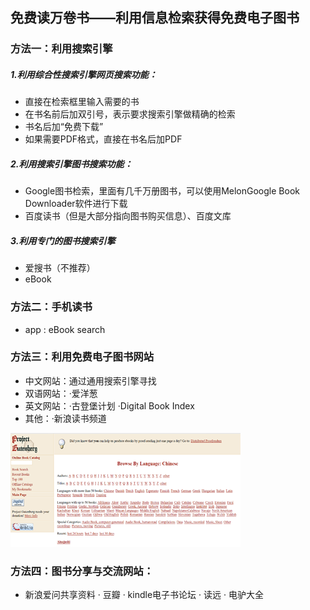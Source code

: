 ## **免费读万卷书——利用信息检索获得免费电子图书**

### **方法一：利用搜索引擎**

##### 1.利用综合性搜索引擎网页搜索功能：

* 直接在检索框里输入需要的书
* 在书名前后加双引号，表示要求搜索引擎做精确的检索
* 书名后加“免费下载”
* 如果需要PDF格式，直接在书名后加PDF

##### 2.利用搜索引擎图书搜索功能：

* Google图书检索，里面有几千万册图书，可以使用MelonGoogle Book Downloader软件进行下载
* 百度读书（但是大部分指向图书购买信息）、百度文库

##### 3.利用专门的图书搜索引擎

* 爱搜书（不推荐）
* eBook

### **方法二：手机读书**

* app : eBook search

### **方法三：利用免费电子图书网站**

* 中文网站：通过通用搜索引擎寻找
* 双语网站：·爱洋葱
* 英文网站：·古登堡计划  ·Digital Book Index
* 其他：·新浪读书频道

![](/assets/import3.png)

### **方法四：图书分享与交流网站：**

*  新浪爱问共享资料 · 豆瓣 · kindle电子书论坛 · 读远 · 电驴大全



